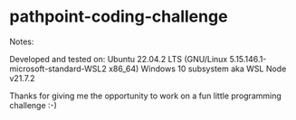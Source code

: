 # pathpoint-coding-challenge

Notes:

Developed and tested on:
Ubuntu 22.04.2 LTS (GNU/Linux 5.15.146.1-microsoft-standard-WSL2 x86_64) Windows 10 subsystem aka WSL
Node v21.7.2 

Thanks for giving me the opportunity to work on a fun little programming challenge :-)